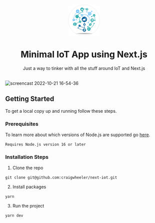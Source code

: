 <!-- README LOGO -->
<br />
<p align="center">
  <a href="">
    <!-- http://www.svgshare.com/s/70Y -->
    <img src="public/logo.svg" alt="Logo" width="100" height="100">
  </a>
  <h1 align="center">Minimal IoT App using Next.js</h1>
  <p align="center">
   Just a way to tinker with all the stuff around IoT and Next.js<br />
    <br />
  </p>

![screencast 2022-10-21 16-54-36](https://user-images.githubusercontent.com/7518899/197287219-d9264098-b43b-4ab1-8503-2df264091d4b.gif)

## Getting Started
To get a local copy up and running follow these steps.

### Prerequisites
To learn more about which versions of Node.js are supported go <a href="https://nodejs.org/en/">here</a>.
```
Requires Node.js version 16 or later
```


### Installation Steps
1. Clone the repo

```
git clone git@github.com:craigwheeler/next-iot.git
```

2. Install packages

```
yarn
```

3. Run the project

```
yarn dev
```
